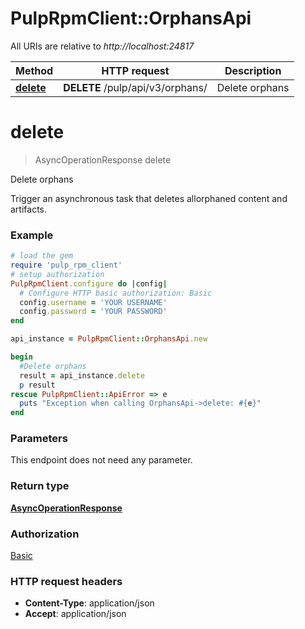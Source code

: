 # PulpRpmClient::OrphansApi

All URIs are relative to *http://localhost:24817*

Method | HTTP request | Description
------------- | ------------- | -------------
[**delete**](OrphansApi.md#delete) | **DELETE** /pulp/api/v3/orphans/ | Delete orphans


# **delete**
> AsyncOperationResponse delete

Delete orphans

Trigger an asynchronous task that deletes allorphaned content and artifacts.

### Example
```ruby
# load the gem
require 'pulp_rpm_client'
# setup authorization
PulpRpmClient.configure do |config|
  # Configure HTTP basic authorization: Basic
  config.username = 'YOUR USERNAME'
  config.password = 'YOUR PASSWORD'
end

api_instance = PulpRpmClient::OrphansApi.new

begin
  #Delete orphans
  result = api_instance.delete
  p result
rescue PulpRpmClient::ApiError => e
  puts "Exception when calling OrphansApi->delete: #{e}"
end
```

### Parameters
This endpoint does not need any parameter.

### Return type

[**AsyncOperationResponse**](AsyncOperationResponse.md)

### Authorization

[Basic](../README.md#Basic)

### HTTP request headers

 - **Content-Type**: application/json
 - **Accept**: application/json



